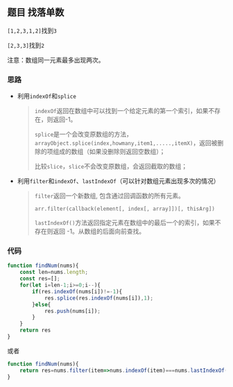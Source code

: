 ## 题目 找落单数

`[1,2,3,1,2]`找到`3`

`[2,3,3]`找到`2`

注意：数组同一元素最多出现两次。

### 思路

+ 利用`indexOf`和`splice`

  > `indexOf`返回在数组中可以找到一个给定元素的第一个索引，如果不存在，则返回-1。
  >
  > `splice`是一个会改变原数组的方法，`arrayObject.splice(index,howmany,item1,.....,itemX)`，返回被删除的项组成的数组（如果没删除则返回空数组）；
  >
  > 比较`slice`，`slice`不会改变原数组，会返回截取的数组；

+ 利用`filter`和`indexOf`、`lastIndexOf`（可以针对数组元素出现多次的情况）

  > `filter`返回一个新数组, 包含通过回调函数的所有元素。
  >
  > `arr.filter(callback(element[, index[, array]])[, thisArg])`
  >
  > `lastIndexOf()`方法返回指定元素在数组中的最后一个的索引，如果不存在则返回 -1。从数组的后面向前查找。

### 代码

```js
function findNum(nums){
    const len=nums.length;
    const res=[];
    for(let i=len-1;i>=0;i--){
        if(res.indexOf(nums[i])!=-1){
            res.splice(res.indexOf(nums[i]),1);
        }else{
            res.push(nums[i]);
        }
    }
    return res
}
```

或者

```js
function findNum(nums){
    return res=nums.filter(item=>nums.indexOf(item)===nums.lastIndexOf(item))
}
```

